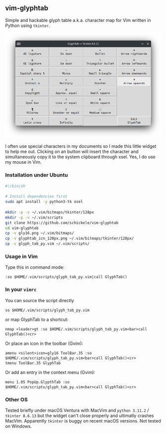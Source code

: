 ## vim-glyphtab
Simple and hackable glyph table a.k.a. character map for Vim written in Python using `tkinter`.

![GlyphTab screenshot](https://github.com/schickele/vim-glyphtab/blob/main/2023-03_glyphtab_kde_plasma.png)

I often use special characters in my documents so I made this little widget to help me out. Clicking on an button will insert the character and simultaneously copy it to the system clipboard through xsel. Yes, I do use my mouse in Vim.

### Installation under Ubuntu

```sh
#!/bin/sh

# Install dependencies first
sudo apt install -y python3-tk xsel

mkdir -p -v ~/.vim/bitmaps/tkinter/128px
mkdir -p -v ~/.vim/scripts
git clone https://github.com/schickele/vim-glyphtab
cd vim-glyphtab
cp -v gly16.png ~/.vim/bitmaps/
cp -v glyphtab_icn_128px.png ~/.vim/bitmaps/tkinter/128px/
cp -v glyph_tab_py.vim ~/.vim/scripts/
```

### Usage in Vim

Type this in command mode:

```vim
:so $HOME/.vim/scripts/glyph_tab_py.vim|call GlyphTab()
```

### In your `vimrc`

You can source the script directly

```vim
so $HOME/.vim/scripts/glyph_tab_py.vim
```

or map GlyphTab to a shortcut:

```vim
nmap <leader>gt :so $HOME/.vim/scripts/glyph_tab_py.vim<bar>call GlyphTab()<cr>
```

Or place an icon in the toolbar (Gvim):

```vim
amenu <silent>icon=gly16 ToolBar.35 :so $HOME/.vim/scripts/glyph_tab_py.vim<bar>call GlyphTab()<cr>
tmenu ToolBar.35 GlyphTab
```

Or add an entry in the context menu (Gvim):

```vim
menu 1.05 PopUp.GlypthTab :so $HOME/.vim/scripts/glyph_tab_py.vim<bar>call GlyphTab()<cr>
```

### Other OS

Tested briefly under macOS Ventura with MacVim and `python 3.11.2` / `tkinter 8.6.13` but the widget can't close properly and ultimatly crashes MacVim. Apparently `tkinter` is buggy on recent macOS versions. Not tested on Windows.
